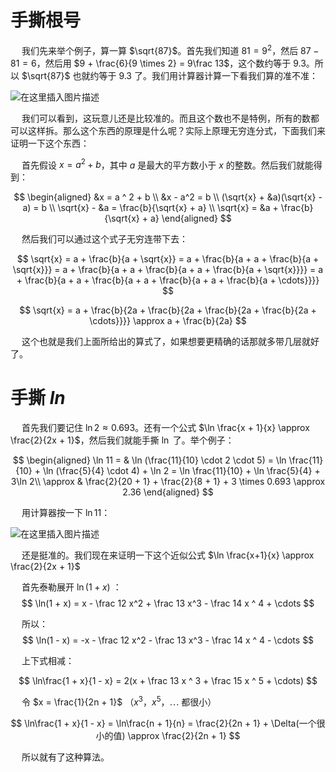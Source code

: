 # 手撕根号
&emsp; 我们先来举个例子，算一算 $\sqrt{87}$。首先我们知道 $81 = 9^2$，然后 $87 - 81 = 6$，然后用 $9 + \frac{6}{9 \times 2} = 9\frac 13$，这个数约等于 $9.3$。所以 $\sqrt{87}$ 也就约等于 $9.3$ 了。我们用计算器计算一下看我们算的准不准：

![在这里插入图片描述](/Alex/OI/pic/shousi1.png)

&emsp; 我们可以看到，这玩意儿还是比较准的。而且这个数也不是特例，所有的数都可以这样拆。那么这个东西的原理是什么呢？实际上原理无穷连分式，下面我们来证明一下这个东西：

&emsp; 首先假设 $x = a^2 + b$，其中 $a$ 是最大的平方数小于 $x$ 的整数。然后我们就能得到：

$$
\begin{aligned}
&x = a ^ 2 + b \\
&x - a^2 = b \\
(\sqrt{x} + &a)(\sqrt{x} - a) = b \\
\sqrt{x} - &a = \frac{b}{\sqrt{x} + a} \\
\sqrt{x} = &a + \frac{b}{\sqrt{x} + a}
\end{aligned}
$$

&emsp; 然后我们可以通过这个式子无穷连带下去：

$$ \sqrt{x} = a + \frac{b}{a + \sqrt{x}} = a + \frac{b}{a + a + \frac{b}{a + \sqrt{x}}} = a + \frac{b}{a + a + \frac{b}{a + a + \frac{b}{a + \sqrt{x}}}} = a + \frac{b}{a + a + \frac{b}{a + a + \frac{b}{a + a + \frac{b}{a + \cdots}}}} $$

$$ \sqrt{x} = a + \frac{b}{2a + \frac{b}{2a + \frac{b}{2a + \frac{b}{2a + \cdots}}}}  \approx a + \frac{b}{2a} $$

&emsp; 这个也就是我们上面所给出的算式了，如果想要更精确的话那就多带几层就好了。

# 手撕 $ln$

&emsp; 首先我们要记住 $\ln 2 \approx 0.693$。还有一个公式 $\ln \frac{x + 1}{x} \approx \frac{2}{2x + 1}$，然后我们就能手撕 $\ln$ 了。举个例子：

$$
\begin{aligned}
\ln 11 = & \ln (\frac{11}{10} \cdot 2 \cdot 5) = \ln \frac{11}{10} + \ln (\frac{5}{4} \cdot 4) + \ln 2 = \ln \frac{11}{10} + \ln \frac{5}{4} + 3\ln 2\\
\approx & \frac{2}{20 + 1} + \frac{2}{8 + 1} + 3 \times 0.693 \approx 2.36
\end{aligned}
$$

&emsp; 用计算器按一下 $\ln 11$：

![在这里插入图片描述](/Alex/OI/pic/shousi2.png)

&emsp; 还是挺准的。我们现在来证明一下这个近似公式 $\ln \frac{x+1}{x} \approx \frac{2}{2x + 1}$

&emsp; 首先泰勒展开 $\ln(1 + x)$ ：
$$ \ln(1 + x) = x - \frac 12 x^2 + \frac 13 x^3 - \frac 14 x ^ 4 + \cdots $$

&emsp; 所以：
$$ \ln(1 - x) = -x - \frac 12 x^2 - \frac 13 x^3 - \frac 14 x ^ 4 - \cdots $$

&emsp; 上下式相减：

$$ \ln\frac{1 + x}{1 - x} = 2(x  + \frac 13 x ^ 3 + \frac 15 x ^ 5 + \cdots) $$

&emsp; 令 $x = \frac{1}{2n + 1}$ （$x^3，x^5，\cdots$ 都很小）

$$ \ln\frac{1 + x}{1 - x} = \ln\frac{n + 1}{n} = \frac{2}{2n + 1} + \Delta(一个很小的值) \approx \frac{2}{2n + 1} $$

&emsp; 所以就有了这种算法。